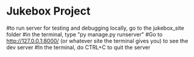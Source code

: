 # Jukebox Project


#to run server for testing and debugging locally, go to the jukebox_site folder
#in the terminal, type "py manage.py runserver"
#Go to http://127.0.0.1:8000/ (or whatever site the terminal gives you) to see the dev server
#In the terminal, do CTRL+C to quit the server
